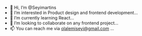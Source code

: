 - 👋 Hi, I’m @Seyimartins
- 👀 I’m interested in Product design and frontend development...
- 🌱 I’m currently learning React...
- 💞️ I’m looking to collaborate on any frontend project...
- 📫 You can reach me via olalemiseyi@gmail.com ...

<!---
Seyimartins/Seyimartins is a ✨ special ✨ repository because its `README.md` (this file) appears on your GitHub profile.
You can click the Preview link to take a look at your changes.
--->
